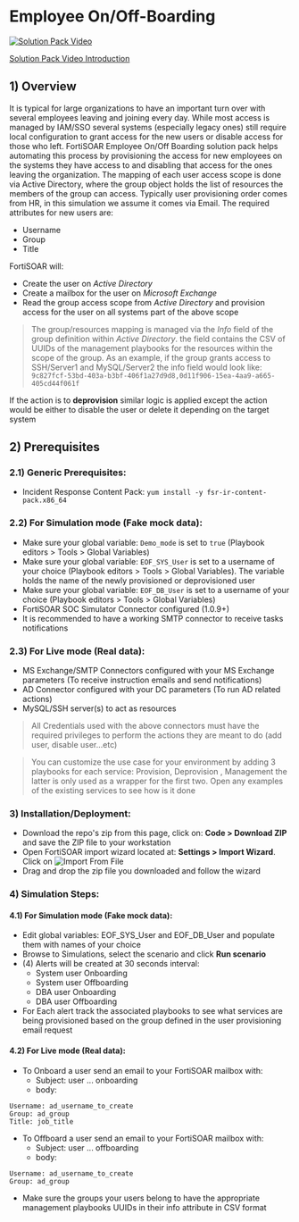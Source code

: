 # Employee On/Off-Boarding
[![Solution Pack Video](https://img.youtube.com/vi/ytVDEOY432A/0.jpg)](https://www.youtube.com/embed/ytVDEOY432A)

[Solution Pack Video Introduction](https://www.youtube.com/embed/ytVDEOY432A)
                                   
## 1) Overview
It is typical for large organizations to have an important turn over with several employees leaving and joining every day. While most access is managed by IAM/SSO several systems (especially legacy ones) still require local configuration to grant access for the new users or disable access for those who left.
FortiSOAR Employee On/Off Boarding solution pack helps automating this process by provisioning the access for new employees on the systems they have access to and disabling that access for the ones leaving the organization.
The mapping of each user access scope is done via Active Directory, where the group object holds the list of resources the members of the group can access.
Typically user provisioning order comes from HR, in this simulation we assume it comes via Email. The required attributes for new users are:

- Username
- Group
- Title

FortiSOAR will: 
 - Create the user on *Active Directory*
 - Create a mailbox for the user on *Microsoft Exchange*
 - Read the group access scope from *Active Directory* and provision access for the user on all systems part of the above scope

 > The group/resources mapping is managed via the *Info* field of the group definition within *Active Directory*. the field contains the CSV of UUIDs of the management playbooks for the resources within the scope of the group. As an example, if the group grants access to SSH/Server1 and MySQL/Server2 the info field would look like: `9c827fcf-53bd-403a-b3bf-406f1a27d9d8,0d11f906-15ea-4aa9-a665-405cd44f061f` 

If the action is to **deprovision** similar logic is applied except the action would be either to disable the user or delete it depending on the target system

## 2) Prerequisites

### 2.1) Generic Prerequisites:
- Incident Response Content Pack: `yum install -y fsr-ir-content-pack.x86_64`

### 2.2) For Simulation mode (Fake mock data):
- Make sure your global variable: `Demo_mode` is set to `true` (Playbook editors > Tools > Global Variables)
- Make sure your global variable: `EOF_SYS_User` is set to a username of your choice (Playbook editors > Tools > Global Variables). The variable holds the name of the newly provisioned or deprovisioned user
- Make sure your global variable: `EOF_DB_User` is set to a username of your choice (Playbook editors > Tools > Global Variables)
- FortiSOAR SOC Simulator Connector configured (1.0.9+)
- It is recommended to have a working SMTP connector to receive tasks notifications

### 2.3) For Live mode (Real data):
- MS Exchange/SMTP Connectors configured with your MS Exchange parameters (To receive instruction emails and send notifications)
- AD Connector configured with your DC parameters (To run AD related actions)
- MySQL/SSH server(s) to act as resources

> All Credentials used with the above connectors must have the required privileges to perform the actions they are meant to do (add user, disable user...etc)

> You can customize the use case for your environment by adding 3 playbooks for each service: Provision, Deprovision , Management the latter is only used as a wrapper for the first two. Open any examples of the existing services to see how is it done


### 3) Installation/Deployment:
- Download the repo's zip from this page, click on: **Code > Download ZIP** and save the ZIP file to your workstation
- Open FortiSOAR import wizard located at: **Settings > Import Wizard**. Click on ![Import From File](import_from_file.png)
- Drag and drop the zip file you downloaded and follow the wizard

### 4) Simulation Steps:
#### 4.1) For Simulation mode (Fake mock data):
- Edit global variables: EOF_SYS_User and EOF_DB_User and populate them with names of your choice
- Browse to Simulations, select the scenario and click **Run scenario**
- (4) Alerts will be created at 30 seconds interval:
    - System user Onboarding
    - System user Offboarding
    - DBA user Onboarding
    - DBA user Offboarding
- For Each alert track the associated playbooks to see what services are being provisioned based on the group defined in the user provisioning email request 

#### 4.2) For Live mode (Real data):
- To Onboard a user send an email to your FortiSOAR mailbox with:
    - Subject: user ... onboarding
    - body:
```
Username: ad_username_to_create
Group: ad_group
Title: job_title
```
- To Offboard a user send an email to your FortiSOAR mailbox with:
    - Subject: user ... offboarding
    - body:
```
Username: ad_username_to_create
Group: ad_group
```
- Make sure the groups your users belong to have the appropriate management playbooks UUIDs in their info attribute in CSV format



